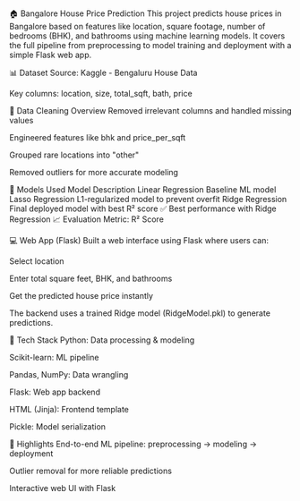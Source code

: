 🏠 Bangalore House Price Prediction
This project predicts house prices in Bangalore based on features like location, square footage, number of bedrooms (BHK), and bathrooms using machine learning models. It covers the full pipeline from preprocessing to model training and deployment with a simple Flask web app.

📊 Dataset
Source: Kaggle - Bengaluru House Data

Key columns: location, size, total_sqft, bath, price

🧹 Data Cleaning Overview
Removed irrelevant columns and handled missing values

Engineered features like bhk and price_per_sqft

Grouped rare locations into "other"

Removed outliers for more accurate modeling

🧠 Models Used
Model	Description
Linear Regression	Baseline ML model
Lasso Regression	L1-regularized model to prevent overfit
Ridge Regression	Final deployed model with best R² score
✅ Best performance with Ridge Regression
📈 Evaluation Metric: R² Score

💻 Web App (Flask)
Built a web interface using Flask where users can:

Select location

Enter total square feet, BHK, and bathrooms

Get the predicted house price instantly

The backend uses a trained Ridge model (RidgeModel.pkl) to generate predictions.

🔧 Tech Stack
Python: Data processing & modeling

Scikit-learn: ML pipeline

Pandas, NumPy: Data wrangling

Flask: Web app backend

HTML (Jinja): Frontend template

Pickle: Model serialization

📌 Highlights
End-to-end ML pipeline: preprocessing → modeling → deployment

Outlier removal for more reliable predictions

Interactive web UI with Flask
